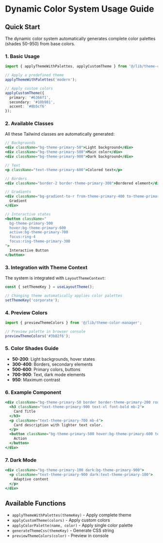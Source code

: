 # Dynamic Color System Usage Guide

## Quick Start

The dynamic color system automatically generates complete color palettes (shades 50-950) from base colors.

### 1. Basic Usage

```typescript
import { applyThemeWithPalettes, applyCustomTheme } from '@/lib/theme-color-manager';

// Apply a predefined theme
applyThemeWithPalettes('modern');

// Apply custom colors
applyCustomTheme({
  primary: '#6366f1',
  secondary: '#10b981',
  accent: '#8b5cf6'
});
```

### 2. Available Classes

All these Tailwind classes are automatically generated:

```jsx
// Backgrounds
<div className="bg-theme-primary-50">Light background</div>
<div className="bg-theme-primary-500">Main color</div>
<div className="bg-theme-primary-900">Dark background</div>

// Text
<p className="text-theme-primary-600">Colored text</p>

// Borders
<div className="border-2 border-theme-primary-300">Bordered element</div>

// Gradients
<div className="bg-gradient-to-r from-theme-primary-400 to-theme-primary-600">
  Gradient
</div>

// Interactive states
<button className="
  bg-theme-primary-500 
  hover:bg-theme-primary-600 
  active:bg-theme-primary-700
  focus:ring-4 
  focus:ring-theme-primary-300
">
  Interactive Button
</button>
```

### 3. Integration with Theme Context

The system is integrated with `LayoutThemeContext`:

```typescript
const { setThemeKey } = useLayoutTheme();

// Changing theme automatically applies color palettes
setThemeKey('corporate');
```

### 4. Preview Colors

```typescript
import { previewThemeColors } from '@/lib/theme-color-manager';

// Preview palette in browser console
previewThemeColors('#3b82f6');
```

### 5. Color Shades Guide

- **50-200**: Light backgrounds, hover states
- **300-400**: Borders, secondary elements  
- **500-600**: Primary colors, buttons
- **700-900**: Text, dark mode elements
- **950**: Maximum contrast

### 6. Example Component

```jsx
<div className="bg-theme-primary-50 border border-theme-primary-200 rounded-lg p-6">
  <h3 className="text-theme-primary-900 text-xl font-bold mb-2">
    Card Title
  </h3>
  <p className="text-theme-primary-700 mb-4">
    Card description with lighter text color.
  </p>
  <button className="bg-theme-primary-500 hover:bg-theme-primary-600 text-white px-4 py-2 rounded">
    Action
  </button>
</div>
```

### 7. Dark Mode

```jsx
<div className="bg-theme-primary-100 dark:bg-theme-primary-900">
  <p className="text-theme-primary-900 dark:text-theme-primary-100">
    Adaptive content
  </p>
</div>
```

## Available Functions

- `applyThemeWithPalettes(themeKey)` - Apply complete theme
- `applyCustomTheme(colors)` - Apply custom colors
- `applyColorPalette(name, color)` - Apply single color palette
- `generateThemeCss(themeKey)` - Generate CSS string
- `previewThemeColors(color)` - Preview in console 
